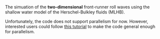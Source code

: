 The simuation of the **two-dimensional** front-runner roll waves using the shallow water model of the Herschel-Bulkley fluids (MLHB).

Unfortunately, the code does not support parallelism for now. However, interested users could follow [this tutorial](http://basilisk.fr/Basilisk%20C#parallel-programming) to make the code general enough for parallelism.
